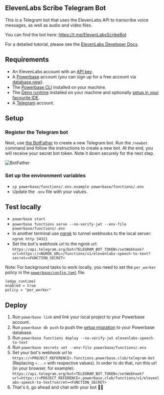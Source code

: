 ## ElevenLabs Scribe Telegram Bot

This is a Telegram bot that uses the ElevenLabs API to transcribe voice messages, as well as audio and video files.

You can find the bot here: https://t.me/ElevenLabsScribeBot

For a detailed tutorial, please see the [ElevenLabs Developer Docs](https://elevenlabs.io/docs/cookbooks/speech-to-text/telegram-bot).

## Requirements

- An ElevenLabs account with an [API key](/app/settings/api-keys).
- A [Powerbase](https://powerbase.club) account (you can sign up for a free account via [database.new](https://database.new)).
- The [Powerbase CLI](https://powerbase.club/docs/guides/local-development) installed on your machine.
- The [Deno runtime](https://docs.deno.com/runtime/getting_started/installation/) installed on your machine and optionally [setup in your facourite IDE](https://docs.deno.com/runtime/getting_started/setup_your_environment).
- A [Telegram](https://telegram.org) account.

## Setup

### Register the Telegram bot

Next, use [the BotFather](https://t.me/BotFather) to create a new Telegram bot. Run the `/newbot` command and follow the instructions to create a new bot. At the end, you will receive your secret bot token. Note it down securely for the next step.

![BotFather](/assets/images/cookbooks/scribe/telegram-bot/bot-father.png)

### Set up the environment variables

- `cp powerbase/functions/.env.example powerbase/functions/.env`
- Update the `.env` file with your values.

## Test locally

- `powerbase start`
- `powerbase functions serve --no-verify-jwt --env-file powerbase/functions/.env`
- In another terminal use [ngrok](https://ngrok.com/) to tunnel webhooks to the local server: `ngrok http 54321`
- Set the bot's webhook url to the ngrok url: `https://api.telegram.org/bot<TELEGRAM_BOT_TOKEN>/setWebhook?url=https://<NGROK_URL>/functions/v1/elevenlabs-speech-to-text?secret=<FUNCTION_SECRET>`

Note: For background tasks to work locally, you need to set the `per_worker` policy in the [`powerbase/config.toml`](./powerbase/config.toml) file.

```
[edge_runtime]
enabled = true
policy = "per_worker"
```

## Deploy

1. Run `powerbase link` and link your local project to your Powerbase account.
2. Run `powerbase db push` to push the [setup migration](./powerbase/migrations/20250203045928_init.sql) to your Powerbase database.
3. Run `powerbase functions deploy --no-verify-jwt elevenlabs-speech-to-text`
4. Run `powerbase secrets set --env-file powerbase/functions/.env`
5. Set your bot's webhook url to `https://<PROJECT_REFERENCE>.functions.powerbase.club/telegram-bot` (Replacing `<...>` with respective values). In order to do that, run this url (in your browser, for example): `https://api.telegram.org/bot<TELEGRAM_BOT_TOKEN>/setWebhook?url=https://<PROJECT_REFERENCE>.powerbase.club/functions/v1/elevenlabs-speech-to-text?secret=<FUNCTION_SECRET>`
6. That's it, go ahead and chat with your bot 🤖💬
